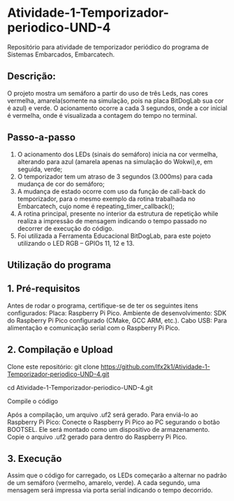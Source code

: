 # Atividade-1-Temporizador-periodico-UND-4
Repositório para atividade de temporizador periódico do programa de Sistemas Embarcados, Embarcatech.

## Descrição: 
O projeto mostra um semáforo a partir do uso de três Leds, nas cores vermelha, amarela(somente na simulação, pois na placa BitDogLab sua cor é azul) e verde. O acionamento ocorre a cada 3 segundos, onde a cor inicial é vermelha, onde é visualizada a contagem do tempo no terminal.

## Passo-a-passo
1) O acionamento dos LEDs (sinais do semáforo) inicia na cor vermelha, alterando para azul (amarela apenas na simulação do Wokwi),e, em seguida, verde;
2) O temporizador tem um atraso de 3 segundos (3.000ms) para cada mudança de cor do semáforo;
3) A mudança de estado ocorre com uso da função de call-back do temporizador, para o mesmo exemplo da rotina trabalhada no Embarcatech, cujo nome é repeating_timer_callback();
4) A rotina principal, presente no interior da estrutura de repetição while realiza a impressão de mensagem indicando o tempo passado no decorrer de execução do código.
5) Foi utilizada a Ferramenta Educacional BitDogLab, para este pojeto utilizando o LED RGB – GPIOs 11, 12 e 13.

## Utilização do programa

## 1. Pré-requisitos
Antes de rodar o programa, certifique-se de ter os seguintes itens configurados:
Placa: Raspberry Pi Pico.
Ambiente de desenvolvimento: SDK do Raspberry Pi Pico configurado (CMake, GCC ARM, etc.).
Cabo USB: Para alimentação e comunicação serial com o Raspberry Pi Pico.

## 2. Compilação e Upload
Clone este repositório: git clone https://github.com/lfx2k1/Atividade-1-Temporizador-periodico-UND-4.git

cd Atividade-1-Temporizador-periodico-UND-4.git

Compile o código

Após a compilação, um arquivo .uf2 será gerado. Para enviá-lo ao Raspberry Pi Pico:
Conecte o Raspberry Pi Pico ao PC segurando o botão BOOTSEL.
Ele será montado como um dispositivo de armazenamento.
Copie o arquivo .uf2 gerado para dentro do Raspberry Pi Pico.

## 3. Execução
Assim que o código for carregado, os LEDs começarão a alternar no padrão de um semáforo (vermelho, amarelo, verde).
A cada segundo, uma mensagem será impressa via porta serial indicando o tempo decorrido.

